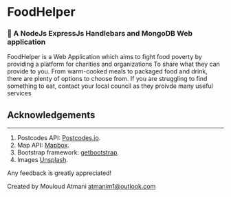 # FoodHelper
###  🥫 A NodeJs ExpressJs Handlebars and MongoDB Web application

FoodHelper is a Web Application which aims to fight food poverty by providing a platform for charities and organizations To share what they can provide to you. From warm-cooked meals to packaged food and drink, there are plenty of options to choose from. If you are struggling to find something to eat, contact your local council as they proivde many useful services

## Acknowledgements 
_________________
1. Postcodes API: [Postcodes.io](https://postcodes.io/).
2. Map API: [Mapbox](https://www.mapbox.com/about/maps/).
3. Bootstrap framework: [getbootstrap](https://getbootstrap.com/).
4. Images [Unsplash](https://unsplash.com/).

Any feedback is greatly appreciated!

Created by Mouloud Atmani atmanim1@outlook.com
